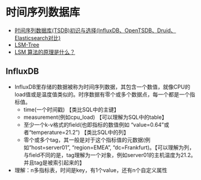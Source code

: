 # 时间序列数据库
* [时间序列数据库(TSDB)初识与选择(InfluxDB、OpenTSDB、Druid、Elasticsearch对比)](https://www.cnblogs.com/WeaRang/p/12421842.html)
* [LSM-Tree](https://cloud.tencent.com/developer/article/1441835)
* [LSM 算法的原理是什么？](https://www.zhihu.com/question/19887265)

## InfluxDB
* InfluxDB里存储的数据被称为时间序列数据，其包含一个数值，就像CPU的load值或是温度值类似的。时序数据有零个或多个数据点，每一个都是一个指标值。
  * time(一个时间戳) 【类比SQL中的主键】
  * measurement(例如cpu_load) 【可以理解为SQL中的table】
  * 至少一个k-v格式的field(也即指标的数值例如 “value=0.64”或者“temperature=21.2”) 【类比SQL中的列】
  * 零个或多个tag，其一般是对于这个指标值的元数据(例如“host=server01”, “region=EMEA”, “dc=Frankfurt)。【可以理解为列，与field不同的是，tag理解为一个对象，例如server01的主机温度为21.2。并且tag是被索引起来的】
* 理解：n多指标表，时间是key，有1个value，还有n个自定义属性
